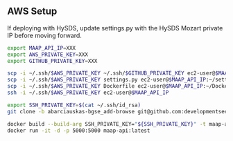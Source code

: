 ## AWS Setup

If deploying with HySDS, update settings.py with the HySDS Mozart private IP before moving forward.

```bash
export MAAP_API_IP=XXX
export AWS_PRIVATE_KEY=XXX
export GITHUB_PRIVATE_KEY=XXX

scp -i ~/.ssh/$AWS_PRIVATE_KEY ~/.ssh/$GITHUB_PRIVATE_KEY ec2-user@$MAAP_API_IP:~/.ssh/id_rsa
scp -i ~/.ssh/$AWS_PRIVATE_KEY settings.py ec2-user@$MAAP_API_IP:~/settings.py
scp -i ~/.ssh/$AWS_PRIVATE_KEY Dockerfile ec2-user@$MAAP_API_IP:~/Dockerfile
ssh -i ~/.ssh/$AWS_PRIVATE_KEY ec2-user@$MAAP_API_IP

export SSH_PRIVATE_KEY=$(cat ~/.ssh/id_rsa)
git clone -b abarciauskas-bgse_add-browse git@github.com:developmentseed/maap-py.git

docker build --build-arg SSH_PRIVATE_KEY="${SSH_PRIVATE_KEY}" -t maap-api:latest .
docker run -it -d -p 5000:5000 maap-api:latest
```
